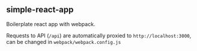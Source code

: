 ## simple-react-app
Boilerplate react app with webpack.

Requests to API (`/api`) are automatically proxied to `http://localhost:3000`, can be changed in `webpack/webpack.config.js`